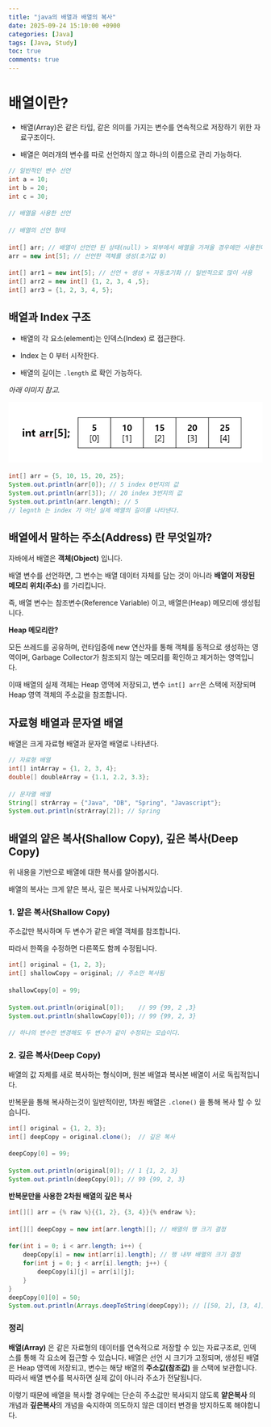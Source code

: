```yaml
---
title: "java의 배열과 배열의 복사"
date: 2025-09-24 15:10:00 +0900
categories: [Java]
tags: [Java, Study]
toc: true
comments: true
---
```


# 배열이란?
* 배열(Array)은 같은 타입, 같은 의미를 가지는 변수를 연속적으로 저장하기 위한 자료구조이다.

* 배열은 여러개의 변수를 따로 선언하지 않고 하나의 이름으로 관리 가능하다.

```java
// 일반적인 변수 선언
int a = 10;
int b = 20;
int c = 30;

// 배열을 사용한 선언

// 배열의 선언 형태

int[] arr; // 배열이 선언만 된 상태(null) > 외부에서 배열을 가져올 경우에만 사용한다.
arr = new int[5]; // 선언한 객체를 생성(초기값 0)

int[] arr1 = new int[5]; // 선언 + 생성 + 자동초기화 // 일반적으로 많이 사용
int[] arr2 = new int[] {1, 2, 3, 4 ,5};
int[] arr3 = {1, 2, 3, 4, 5};

```

## 배열과 Index 구조
* 배열의 각 요소(element)는 인덱스(Index) 로 접근한다.

* Index 는 0 부터 시작한다.

* 배열의 길이는 `.length` 로 확인 가능하다.

*아래 이미지 참고.*


<img src="/assets/img/java/javaArrayIndex.png" alt="Java인덱스" width="600"/>

```java
int[] arr = {5, 10, 15, 20, 25};
System.out.println(arr[0]); // 5 index 0번지의 값
System.out.println(arr[3]); // 20 index 3번지의 값
System.out.println(arr.length); // 5
// legnth 는 index 가 아닌 실제 배열의 길이를 나타낸다.

```

## 배열에서 말하는 주소(Address) 란 무엇일까?
자바에서 배열은 **객체(Object)** 입니다.

배열 변수를 선언하면, 그 변수는 배열 데이터 자체를 담는 것이 아니라 **배열이 저장된 메모리 위치(주소)** 를 가리킵니다.

즉, 배열 변수는 참조변수(Reference Variable) 이고, 배열은(Heap) 메모리에 생성됩니다.

**Heap 메모리란?**

모든 쓰레드를 공유하며, 런타임중에 new 연산자를 통해 객체를 동적으로 생성하는 영역이며, Garbage Collector가 참조되지 않는 메모리를 확인하고 제거하는 영역입니다.

이때 배열의 실제 객체는 Heap 영역에 저장되고, 변수 `int[] arr`은 스택에 저장되며 Heap 영역 객체의 주소값을 참조합니다.

## 자료형 배열과 문자열 배열
배열은 크게 자료형 배열과 문자열 배열로 나타낸다.

```java
// 자료형 배열
int[] intArray = {1, 2, 3, 4};
double[] doubleArray = {1.1, 2.2, 3.3};

// 문자열 배열
String[] strArray = {"Java", "DB", "Spring", "Javascript"};
System.out.println(strArray[2]); // Spring

```

## 배열의 얕은 복사(Shallow Copy), 깊은 복사(Deep Copy)
위 내용을 기반으로 배열에 대한 복사를 알아봅시다.

배열의 복사는 크게 얕은 복사, 깊은 복사로 나눠져있습니다.

### 1. 얕은 복사(Shallow Copy)

주소값만 복사하며 두 변수가 같은 배열 객체를 참조합니다.

따라서 한쪽을 수정하면 다른쪽도 함께 수정됩니다.

```java
int[] original = {1, 2, 3};
int[] shallowCopy = original; // 주소만 복사됨

shallowCopy[0] = 99;

System.out.println(original[0]);    // 99 {99, 2 ,3}
System.out.println(shallowCopy[0]); // 99 {99, 2, 3}

// 하나의 변수만 변경해도 두 변수가 같이 수정되는 모습이다.

```

### 2. 깊은 복사(Deep Copy)
배열의 값 자체를 새로 복사하는 형식이며, 원본 배열과 복사본 배열이 서로 독립적입니다.

반복문을 통해 복사하는것이 일반적이만, 1차원 배열은 `.clone()` 을 통해 복사 할 수 있습니다.

```java
int[] original = {1, 2, 3};
int[] deepCopy = original.clone();  // 깊은 복사

deepCopy[0] = 99;

System.out.println(original[0]); // 1 {1, 2, 3}
System.out.println(deepCopy[0]); // 99 {99, 2, 3}

```

**반복문만을 사용한 2차원 배열의 깊은 복사**

```java
int[][] arr = {% raw %}{{1, 2}, {3, 4}}{% endraw %};

int[][] deepCopy = new int[arr.length][]; // 배열의 행 크기 결정

for(int i = 0; i < arr.length; i++) {
    deepCopy[i] = new int[arr[i].length]; // 행 내부 배열의 크기 결정
    for(int j = 0; j < arr[i].length; j++) {
        deepCopy[i][j] = arr[i][j];
    }
}
deepCopy[0][0] = 50;
System.out.println(Arrays.deepToString(deepCopy)); // [[50, 2], [3, 4]]
```

### 정리
**배열(Array)** 은 같은 자료형의 데이터를 연속적으로 저장할 수 있는 자료구조로, 인덱스를 통해 각 요소에 접근할 수 있습니다. 배열은 선언 시 크기가 고정되며, 생성된 배열은 Heap 영역에 저장되고, 변수는 해당 배열의 **주소값(참조값)** 을 스택에 보관합니다. 따라서 배열 변수를 복사하면 실제 값이 아니라 주소가 전달됩니다.

이렇기 때문에 배열을 복사할 경우에는 단순히 주소값만 복사되지 않도록 **얕은복사** 의 개념과 **깊은복사**의 개념을 숙지하여 의도하지 않은 데이터 변경을 방지하도록 해야합니다.









